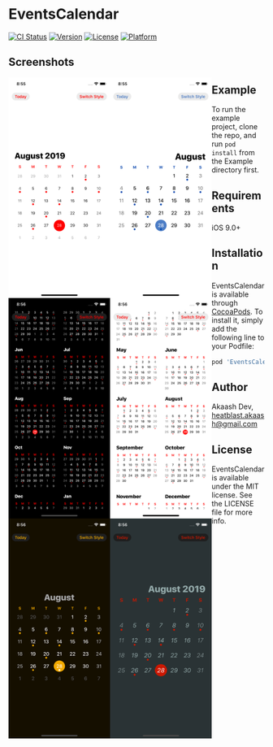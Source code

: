 # EventsCalendar

[![CI Status](https://img.shields.io/travis/akaashdev/EventsCalendar.svg?style=flat)](https://travis-ci.org/akaashdev/EventsCalendar)
[![Version](https://img.shields.io/cocoapods/v/EventsCalendar.svg?style=flat)](https://cocoapods.org/pods/EventsCalendar)
[![License](https://img.shields.io/cocoapods/l/EventsCalendar.svg?style=flat)](https://cocoapods.org/pods/EventsCalendar)
[![Platform](https://img.shields.io/cocoapods/p/EventsCalendar.svg?style=flat)](https://cocoapods.org/pods/EventsCalendar)


## Screenshots
<img align="left" width="200" src="https://github.com/akaashdev/EventsCalendar/blob/master/Screenshots/screenshot_1.png">
<img align="left" width="200" src="https://github.com/akaashdev/EventsCalendar/blob/master/Screenshots/screenshot_2.png">
<img align="left" width="200" src="https://github.com/akaashdev/EventsCalendar/blob/master/Screenshots/screenshot_3.png">
<img align="left" width="200" src="https://github.com/akaashdev/EventsCalendar/blob/master/Screenshots/screenshot_4.png">
<img align="left" width="200" src="https://github.com/akaashdev/EventsCalendar/blob/master/Screenshots/screenshot_5.png">
<img align="left" width="200" src="https://github.com/akaashdev/EventsCalendar/blob/master/Screenshots/screenshot_6.png">


## Example

To run the example project, clone the repo, and run `pod install` from the Example directory first.


## Requirements

iOS 9.0+


## Installation

EventsCalendar is available through [CocoaPods](https://cocoapods.org). To install
it, simply add the following line to your Podfile:

```ruby
pod 'EventsCalendar'
```

## Author

Akaash Dev, heatblast.akaash@gmail.com

## License

EventsCalendar is available under the MIT license. See the LICENSE file for more info.
